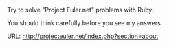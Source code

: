 Try to solve "Project Euler.net" problems with Ruby.

You should think carefully before you see my answers.

URL: http://projecteuler.net/index.php?section=about

